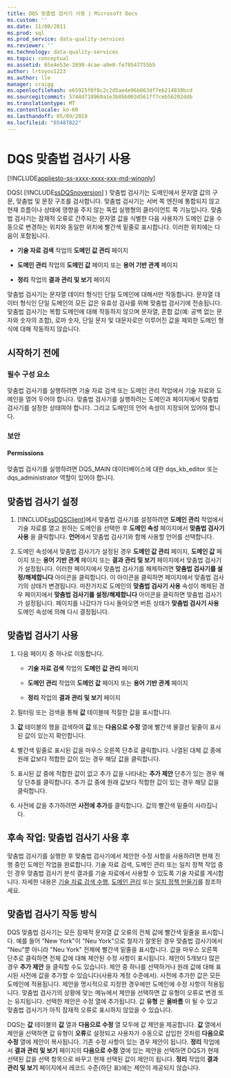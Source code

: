```yaml
---
title: DQS 맞춤법 검사기 사용 | Microsoft Docs
ms.custom: ''
ms.date: 11/08/2011
ms.prod: sql
ms.prod_service: data-quality-services
ms.reviewer: ''
ms.technology: data-quality-services
ms.topic: conceptual
ms.assetid: 65e4e53e-2699-4cae-a9e0-fe78547755b5
author: lrtoyou1223
ms.author: lle
manager: craigg
ms.openlocfilehash: e65925f0f8c2c2d5ae4e96b863df7eb214838bcd
ms.sourcegitcommit: 5748d710960a1e3b8bb003d561ff7ceb56202ddb
ms.translationtype: MT
ms.contentlocale: ko-KR
ms.lasthandoff: 05/09/2019
ms.locfileid: "65487822"
---
```

# <a name="use-the-dqs-speller"></a>DQS 맞춤법 검사기 사용

[!INCLUDE[appliesto-ss-xxxx-xxxx-xxx-md-winonly](../includes/appliesto-ss-xxxx-xxxx-xxx-md-winonly.md)]

  DQS( [!INCLUDE[ssDQSnoversion](../includes/ssdqsnoversion-md.md)] ) 맞춤법 검사기는 도메인에서 문자열 값의 구문, 맞춤법 및 문장 구조를 검사합니다. 맞춤법 검사기는 서버 쪽 엔진에 통합되지 않고 현재 흐름이나 상태에 영향을 주지 않는 독립 실행형의 클라이언트 쪽 기능입니다. 맞춤법 검사기는 잠재적 오류로 간주되는 문자열 값을 식별한 다음 사용자가 도메인 값을 수동으로 변경하는 위치와 동일한 위치에 빨간색 밑줄로 표시합니다. 이러한 위치에는 다음이 포함됩니다.  
  
-   **기술 자료 검색** 작업의 **도메인 값 관리** 페이지  
  
-   **도메인 관리** 작업의 **도메인 값** 페이지 또는 **용어 기반 관계** 페이지  
  
-   **정리** 작업의 **결과 관리 및 보기** 페이지  
  
 맞춤법 검사기는 문자열 데이터 형식인 단일 도메인에 대해서만 작동합니다. 문자열 데이터 형식인 단일 도메인의 모든 값은 유효성 검사를 위해 맞춤법 검사기에 전송됩니다. 맞춤법 검사기는 복합 도메인에 대해 작동하지 않으며 문자열, 혼합 값(예: 공백 없는 문자와 숫자의 조합), 로마 숫자, 단일 문자 및 대문자로만 이루어진 값을 제외한 도메인 형식에 대해 작동하지 않습니다.  
  
##  <a name="BeforeYouBegin"></a> 시작하기 전에  
  
###  <a name="Prerequisites"></a> 필수 구성 요소  
 맞춤법 검사기를 실행하려면 기술 자료 검색 또는 도메인 관리 작업에서 기술 자료와 도메인을 열어 두어야 합니다. 맞춤법 검사기를 실행하려는 도메인과 페이지에서 맞춤법 검사기를 설정한 상태여야 합니다. 그리고 도메인의 언어 속성이 지정되어 있어야 합니다.  
  
###  <a name="Security"></a> 보안  
  
####  <a name="Permissions"></a> Permissions  
 맞춤법 검사기를 실행하려면 DQS_MAIN 데이터베이스에 대한 dqs_kb_editor 또는 dqs_administrator 역할이 있어야 합니다.  
  
##  <a name="Enable"></a> 맞춤법 검사기 설정  
  
1.  [!INCLUDE[ssDQSClient](../includes/ssdqsclient-md.md)]에서 맞춤법 검사기를 설정하려면 **도메인 관리** 작업에서 기술 자료를 열고 원하는 도메인을 선택한 후 **도메인 속성** 페이지에서 **맞춤법 검사기 사용** 을 클릭합니다. **언어**에서 맞춤법 검사기와 함께 사용할 언어를 선택합니다.  
  
2.  도메인 속성에서 맞춤법 검사기가 설정된 경우 **도메인 값 관리** 페이지, **도메인 값** 페이지 또는 **용어 기반 관계** 페이지 또는 **결과 관리 및 보기** 페이지에서 맞춤법 검사기가 설정됩니다. 이러한 페이지에서 맞춤법 검사기를 해제하려면 **맞춤법 검사기를 설정/해제합니다** 아이콘을 클릭합니다. 이 아이콘을 클릭하면 페이지에서 맞춤법 검사기의 상태가 변경됩니다. 마찬가지로 도메인의 **맞춤법 검사기 사용** 속성이 해제된 경우 페이지에서 **맞춤법 검사기를 설정/해제합니다** 아이콘을 클릭하면 맞춤법 검사기가 설정됩니다. 페이지를 나갔다가 다시 돌아오면 버튼 상태가 **맞춤법 검사기 사용** 도메인 속성에 의해 다시 결정됩니다.  
  
##  <a name="Use"></a> 맞춤법 검사기 사용  
  
1.  다음 페이지 중 하나로 이동합니다.  
  
    -   **기술 자료 검색** 작업의 **도메인 값 관리** 페이지  
  
    -   **도메인 관리** 작업의 **도메인 값** 페이지 또는 **용어 기반 관계** 페이지  
  
    -   **정리** 작업의 **결과 관리 및 보기** 페이지  
  
2.  필터링 또는 검색을 통해 **값** 테이블에 적절한 값을 표시합니다.  
  
3.  **값** 테이블의 행을 검색하여 **값** 또는 **다음으로 수정** 열에 빨간색 물결선 밑줄이 표시된 값이 있는지 확인합니다.  
  
4.  빨간색 밑줄로 표시된 값을 마우스 오른쪽 단추로 클릭합니다. 나열된 대체 값 중에 원래 값보다 적합한 값이 있는 경우 해당 값을 클릭합니다.  
  
5.  표시된 값 중에 적합한 값이 없고 추가 값을 나타내는 **추가 제안** 단추가 있는 경우 해당 단추를 클릭합니다. 추가 값 중에 원래 값보다 적합한 값이 있는 경우 해당 값을 클릭합니다.  
  
6.  사전에 값을 추가하려면 **사전에 추가**를 클릭합니다. 값의 빨간색 밑줄이 사라집니다.  
  
##  <a name="FollowUp"></a> 후속 작업: 맞춤법 검사기 사용 후  
 맞춤법 검사기를 실행한 후 맞춤법 검사기에서 제안한 수정 사항을 사용하려면 현재 진행 중인 도메인 작업을 완료합니다. 기술 자료 검색, 도메인 관리 또는 일치 정책 작업 중인 경우 맞춤법 검사기 분석 결과를 기술 자료에서 사용할 수 있도록 기술 자료를 게시합니다. 자세한 내용은 [기술 자료 검색 수행](../data-quality-services/perform-knowledge-discovery.md), [도메인 관리](../data-quality-services/managing-a-domain.md) 또는 [일치 정책 만들기](../data-quality-services/create-a-matching-policy.md)를 참조하세요.  
  
##  <a name="How"></a> 맞춤법 검사기 작동 방식  
 DQS 맞춤법 검사기는 모든 잠재적 문자열 값 오류의 전체 값에 빨간색 밑줄을 표시합니다. 예를 들어 "New York"이 "Neu York"으로 철자가 잘못된 경우 맞춤법 검사기에서 "Neu"뿐 아니라 "Neu York" 전체에 빨간색 밑줄을 표시합니다. 값을 마우스 오른쪽 단추로 클릭하면 전체 값에 대해 제안된 수정 사항이 표시됩니다. 제안이 5개보다 많은 경우 **추가 제안** 을 클릭할 수도 있습니다. 제안 중 하나를 선택하거나 원래 값에 대해 표시된 사전에 값을 추가할 수 있습니다(사용자 계정 수준에서). 사전에 추가한 값은 모든 도메인에 적용됩니다. 제안을 명시적으로 지정한 경우에만 도메인에 수정 사항이 적용됩니다. 맞춤법 검사기의 상황에 맞는 메뉴에서 제안을 선택하면 값 유형이 오류로 변경 또는 유지됩니다. 선택한 제안은 수정 열에 추가됩니다. 값 **유형** 은 **올바름** 이 될 수 있고 맞춤법 검사기가 아직 잠재적 오류로 표시하지 않았을 수 있습니다.  
  
 DQS는 **값** 테이블의 **값** 열과 **다음으로 수정** 열 모두에 값 제안을 제공합니다. **값** 열에서 제안을 선택하면 값 유형이 **오류**로 설정되고 사용자가 수동으로 삽입한 것처럼 **다음으로 수정** 열에 제안이 복사됩니다. 기존 수정 사항이 있는 경우 제안이 됩니다. **정리** 작업에서 **결과 관리 및 보기** 페이지의 **다음으로 수정** 열에 있는 제안을 선택하면 DQS가 현재 선택된 값을 선택 항목으로 바꾸고 현재 선택된 값이 제안이 됩니다. **정리** 작업의 **결과 관리 및 보기** 페이지에서 레코드 수준(하단 표)에는 제안이 제공되지 않습니다.  
  
  
